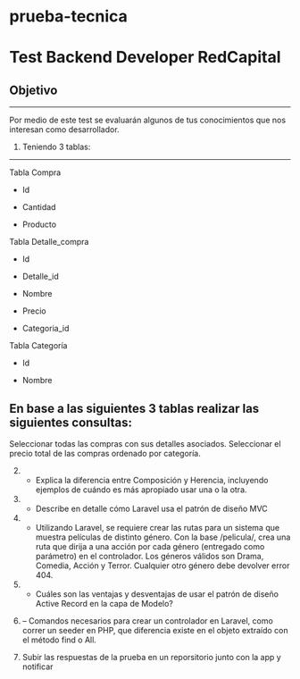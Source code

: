 # prueba-tecnica
# Test Backend Developer RedCapital

## Objetivo
---
Por medio de este test se evaluarán algunos de tus conocimientos que nos interesan como desarrollador.
	
1) Teniendo 3 tablas:

---
Tabla Compra

- Id

- Cantidad
- Producto

Tabla Detalle_compra

- Id

- Detalle_id

- Nombre

- Precio

- Categoria_id

Tabla Categoría

- Id

- Nombre


En base a las siguientes 3 tablas realizar las siguientes consultas:
---
Seleccionar todas las compras con sus detalles asociados.
Seleccionar el precio total de las compras ordenado por categoría.

2) - Explica la diferencia entre Composición y Herencia, incluyendo ejemplos de cuándo es más
apropiado usar una o la otra.

3) - Describe en detalle cómo Laravel usa el patrón de diseño MVC

4) - Utilizando Laravel, se requiere crear las rutas para un sistema que muestra películas de distinto
género. Con la base /pelicula/, crea una ruta que dirija a una acción por cada género (entregado como
parámetro) en el controlador. Los géneros válidos son Drama, Comedia, Acción y Terror. Cualquier
otro género debe devolver error 404.

5) - Cuáles son las ventajas y desventajas de usar el patrón de diseño Active Record en la capa de
Modelo?

6) – Comandos necesarios para crear un controlador en Laravel, como correr un seeder en PHP, que
diferencia existe en el objeto extraído con el método find o All.


7) Subir las respuestas de la prueba en un reporsitorio  junto con la app y notificar  				
 

